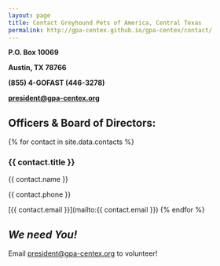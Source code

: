```yaml
---
layout: page
title: Contact Greyhound Pets of America, Central Texas
permalink: http://gpa-centex.github.io/gpa-centex/contact/
---
```


__P.O. Box 10069__

__Austin, TX 78766__

__(855) 4-GOFAST (446-3278)__

__[president@gpa-centex.org](mailto:president@gpa-centex.org)__

## Officers & Board of Directors:

{% for contact in site.data.contacts %}
### {{ contact.title }}

{{ contact.name }}

{{ contact.phone }}

[{{ contact.email }}](mailto:{{ contact.email }})
{% endfor %}

## *We need You!*

Email [president@gpa-centex.org](mailto:president@gpa-centex.org) to volunteer!
